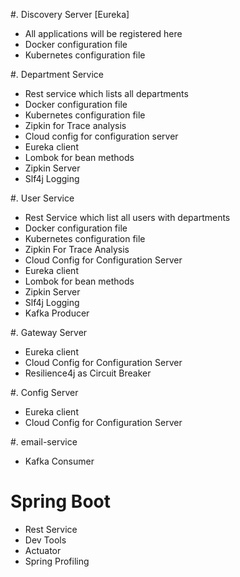 #. Discovery Server [Eureka]
- All applications will be registered here
- Docker configuration file
- Kubernetes configuration file

#. Department Service
- Rest service which lists all departments
- Docker configuration file
- Kubernetes configuration file
- Zipkin for Trace analysis
- Cloud config for configuration server
- Eureka client
- Lombok for bean methods
- Zipkin Server
- Slf4j Logging

#. User Service
- Rest Service which list all users with departments
- Docker configuration file
- Kubernetes configuration file
- Zipkin For Trace Analysis
- Cloud Config for Configuration Server
- Eureka client
- Lombok for bean methods
- Zipkin Server
- Slf4j Logging
- Kafka Producer

#. Gateway Server 
- Eureka client
- Cloud Config for Configuration Server
- Resilience4j as Circuit Breaker

#. Config Server
- Eureka client
- Cloud Config for Configuration Server

#. email-service
- Kafka Consumer

# Spring Boot
- Rest Service
- Dev Tools
- Actuator
- Spring Profiling
